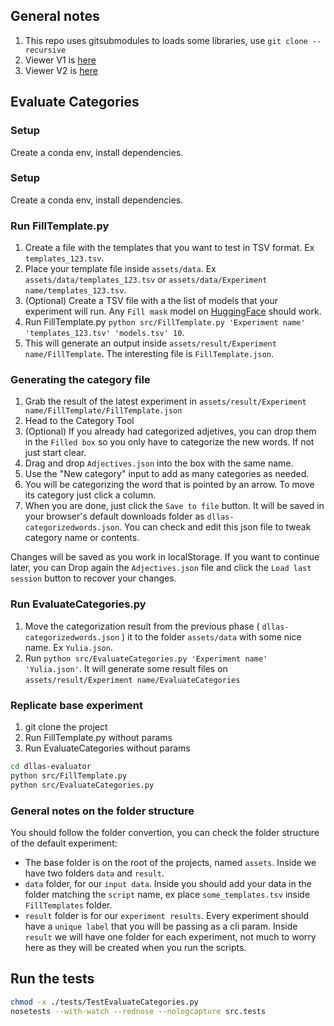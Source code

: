 ## General notes

1. This repo uses gitsubmodules to loads some libraries, use `git clone --recursive`
2. Viewer V1 is [here](https://github.com/IsGarrido/categoryviewer)
3. Viewer V2 is [here](https://github.com/IsGarrido/dllas-explorer)

## Evaluate Categories

### Setup
Create a conda env, install dependencies.

### Setup

Create a conda env, install dependencies.

### Run FillTemplate.py

1. Create a file with the templates that you want to test in TSV format. Ex `templates_123.tsv`.
2. Place your template file inside `assets/data`. Ex `assets/data/templates_123.tsv` or `assets/data/Experiment name/templates_123.tsv`.
3. (Optional) Create a TSV file with a the list of models that your experiment will run. Any `Fill mask` model on [HuggingFace](https://huggingface.co/models) should work.
4. Run FillTemplate.py `python src/FillTemplate.py 'Experiment name' 'templates_123.tsv' 'models.tsv' 10`.
5. This will generate an output inside `assets/result/Experiment name/FillTemplate`. The interesting file is `FillTemplate.json`.

### Generating the category file

1. Grab the result of the latest experiment in `assets/result/Experiment name/FillTemplate/FillTemplate.json`
2. Head to the Category Tool
3. (Optional) If you already had categorized adjetives, you can drop them in the `Filled box` so you only have to categorize the new words. If not just start clear.
4. Drag and drop `Adjectives.json` into the box with the same name.
5. Use the "New category" input to add as many categories as needed.
6. You will be categorizing the word that is pointed by an arrow. To move its category just click a column. 
7. When you are done, just click the `Save to file` button. It will be saved in your browser's default downloads folder as `dllas-categorizedwords.json`. You can check and edit this json file to tweak category name or contents.

Changes will be saved as you work in localStorage. If you want to continue later, you can Drop again the `Adjectives.json` file and click the `Load last session` button to recover your changes.

### Run EvaluateCategories.py

1. Move the categorization result from the previous phase ( `dllas-categorizedwords.json` ) it to the folder `assets/data` with some nice name. Ex `Yulia.json`. 
2. Run `python src/EvaluateCategories.py 'Experiment name' 'Yulia.json'`. It will generate some result files on `assets/result/Experiment name/EvaluateCategories`
   
### Replicate base experiment

1. git clone the project
2. Run FillTemplate.py without params
3. Run EvaluateCategories without params

```bash
cd dllas-evaluator
python src/FillTemplate.py
python src/EvaluateCategories.py
```

### General notes on the folder structure
You should follow the folder convertion, you can check the folder structure of the default experiment:
- The base folder is on the root of the projects, named `assets`. Inside we have two folders `data` and `result`.
- `data` folder, for our `input data`. Inside you should add your data in the folder matching the `script` name, ex place `some_templates.tsv` inside `FillTemplates` folder.
- `result` folder is for our `experiment results`. Every experiment should have a `unique label` that you will be passing as a cli param. Inside `result` we will have one folder for each experiment, not much to worry here as they will be created when you run the scripts.

## Run the tests

```bash
chmod -x ./tests/TestEvaluateCategories.py
nosetests --with-watch --rednose --nologcapture src.tests
```

